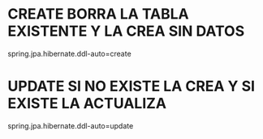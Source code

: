 # CREATE BORRA LA TABLA EXISTENTE Y LA CREA SIN DATOS
spring.jpa.hibernate.ddl-auto=create

# UPDATE SI NO EXISTE LA CREA Y SI EXISTE LA ACTUALIZA
spring.jpa.hibernate.ddl-auto=update
